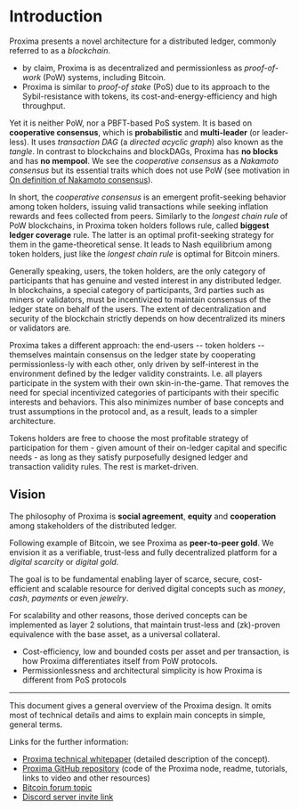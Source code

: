 Introduction
===

Proxima presents a novel architecture for a distributed ledger, commonly referred to as a *blockchain*.

- by claim, Proxima is as decentralized and permissionless as *proof-of-work* (PoW) systems, including Bitcoin.
- Proxima is similar to *proof-of stake* (PoS) due to its approach to the Sybil-resistance with tokens, its cost-and-energy-efficiency and high throughput.

Yet it is neither PoW, nor a PBFT-based PoS system. It is based on **cooperative consensus**, which is **probabilistic** and **multi-leader** (or leader-less). 
It uses _transaction DAG_ (a _directed acyclic graph_) also known as the _tangle_. In contrast to blockchains and blockDAGs, Proxima has **no blocks** and has **no mempool**. 
We see the _cooperative consensus_ as a _Nakamoto consensus_ but its essential traits which does not use PoW (see motivation in [On definition of Nakamoto consensus](https://medium.com/@lunfardo/on-definition-of-nakamoto-consensus-be8f4b84c899)).

In short, the *cooperative consensus* is an emergent profit-seeking behavior among token holders, 
issuing valid transactions while seeking inflation rewards and fees collected from peers. Similarly to the *longest chain rule* of PoW blockchains, in Proxima token holders follows rule, called **biggest ledger coverage** rule. The latter is an optimal profit-seeking strategy for them in the game-theoretical sense. It leads to Nash equilibrium among token holders, just like the *longest chain rule* is optimal for Bitcoin miners.

Generally speaking, users, the token holders, are the only category of participants that has genuine and vested interest in any distributed ledger. In blockchains, a special category of participants, 3rd parties such as miners or validators, must be incentivized to maintain consensus of the ledger state on behalf of the users. The extent of decentralization and security of the blockchain strictly depends on how decentralized its miners or validators are.

Proxima takes a different approach: the end-users -- token holders -- themselves maintain consensus on the ledger state by cooperating permissionless-ly with each other, only driven by self-interest in the environment defined by the ledger validity constraints. I.e. all players participate in the system with their own skin-in-the-game. 
That removes the need for special incentivized categories of participants with their specific interests and behaviors. This also minimizes number of base concepts and trust assumptions in the protocol and, as a result, leads to a simpler architecture. 

Tokens holders are free to choose the most profitable strategy of participation for them - given amount of their on-ledger capital and specific needs - as long as they satisfy purposefully designed ledger and transaction validity rules. The rest is market-driven.

## Vision
The philosophy of Proxima is **social agreement**, **equity** and **cooperation** among stakeholders of the distributed ledger.

Following example of Bitcoin, we see Proxima as **peer-to-peer gold**. We envision it as a verifiable, trust-less and fully decentralized platform for a _digital scarcity_ or _digital gold_. 

The goal is to be fundamental enabling layer of scarce, secure, cost-efficient and scalable resource for derived digital concepts such as _money_, _cash_, _payments_ or even _jewelry_.

For scalability and other reasons, those derived concepts can be implemented as layer 2 solutions, that maintain trust-less and (zk)-proven equivalence with the base asset, as a universal collateral. 

* Cost-efficiency, low and bounded costs per asset and per transaction, is how Proxima differentiates itself from PoW protocols.
* Permissionlessness and architectural simplicity is how Proxima is different from PoS protocols

---

This document gives a general overview of the Proxima design. It omits most of technical details and aims to explain main concepts in simple, general terms.

Links for the further information:
- [Proxima technical whitepaper](https://arxiv.org/abs/2411.16456) (detailed description of the concept).
- [Proxima GitHub repository](https://github.com/lunfardo314/proxima) (code of the Proxima node, readme, tutorials, links to video and other resources)
- [Bitcoin forum topic](https://bitcointalk.org/index.php?topic=5499359.0)
- [Discord server invite link](https://discord.com/invite/UfFcFDy38j)
